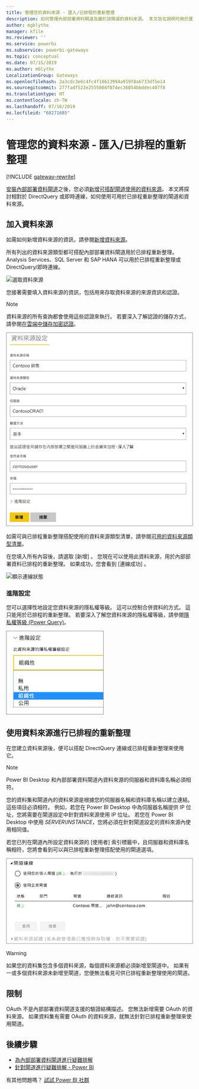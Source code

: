 ```yaml
---
title: 管理您的資料來源 - 匯入/已排程的重新整理
description: 如何管理內部部署資料閘道及屬於該閘道的資料來源。 本文旨在說明可用於匯入/已排程重新整理的資料來源。
author: mgblythe
manager: kfile
ms.reviewer: ''
ms.service: powerbi
ms.subservice: powerbi-gateways
ms.topic: conceptual
ms.date: 07/15/2019
ms.author: mblythe
LocalizationGroup: Gateways
ms.openlocfilehash: 2a3cdc3e6c4fc4f18613994a919f8ab733df5e14
ms.sourcegitcommit: 277fadf523e2555004f074ec36054bbddec407f8
ms.translationtype: HT
ms.contentlocale: zh-TW
ms.lasthandoff: 07/16/2019
ms.locfileid: "68271685"
---
```

# <a name="manage-your-data-source---importscheduled-refresh"></a>管理您的資料來源 - 匯入/已排程的重新整理

[!INCLUDE [gateway-rewrite](includes/gateway-rewrite.md)]

[安裝內部部署資料閘道](/data-integration/gateway/service-gateway-install)之後，您必須[新增可搭配閘道使用的資料來源](service-gateway-data-sources.md#add-a-data-source)。 本文將探討相對於 DirectQuery 或即時連線，如何使用可用於已排程重新整理的閘道和資料來源。

## <a name="add-a-data-source"></a>加入資料來源

如需如何新增資料來源的資訊，請參閱[新增資料來源](service-gateway-data-sources.md#add-a-data-source)。

所有列出的資料來源類型都可搭配內部部署資料閘道用於已排程重新整理。 Analysis Services、SQL Server 和 SAP HANA 可以用於已排程重新整理或 DirectQuery/即時連線。

![選取資料來源](media/service-gateway-enterprise-manage-scheduled-refresh/datasourcesettings2.png)

您接著需要填入資料來源的資訊，包括用來存取資料來源的來源資訊和認證。

> [!NOTE]
> 資料來源的所有查詢都會使用這些認證來執行。 若要深入了解認證的儲存方式，請參閱[在雲端中儲存加密認證](service-gateway-data-sources.md#storing-encrypted-credentials-in-the-cloud)。

![填入資料來源設定](media/service-gateway-enterprise-manage-scheduled-refresh/datasourcesettings3-oracle.png)

如需可與已排程重新整理搭配使用的資料來源類型清單，請參閱[可用的資料來源類型清單](service-gateway-data-sources.md#list-of-available-data-source-types)。

在您填入所有內容後，請選取 [新增]  。 您現在可以使用此資料來源，用於內部部署資料已排程的重新整理。 如果成功，您會看到 [連線成功]  。

![顯示連線狀態](media/service-gateway-enterprise-manage-scheduled-refresh/datasourcesettings4.png)

### <a name="advanced-settings"></a>進階設定

您可以選擇性地設定您資料來源的隱私權等級。 這可以控制合併資料的方式。 這只能用於已排程的重新整理。 若要深入了解您資料來源的隱私權等級，請參閱[隱私權等級 (Power Query)](https://support.office.com/article/Privacy-levels-Power-Query-CC3EDE4D-359E-4B28-BC72-9BEE7900B540)。

![設定隱私權等級](media/service-gateway-enterprise-manage-scheduled-refresh/datasourcesettings9.png)

## <a name="using-the-data-source-for-scheduled-refresh"></a>使用資料來源進行已排程的重新整理

在您建立資料來源後，便可以搭配 DirectQuery 連線或已排程重新整理來使用它。

> [!NOTE]
> Power BI Desktop 和內部部署資料閘道內資料來源的伺服器和資料庫名稱必須相符。

您的資料集和閘道內的資料來源是根據您的伺服器名稱和資料庫名稱以建立連結。 這些項目必須相符。 例如，若您在 Power BI Desktop 中為伺服器名稱提供 IP 位址，您將需要在閘道設定中針對資料來源使用 IP 位址。 若您在 Power BI Desktop 中使用 *SERVER\INSTANCE*，您將必須在針對閘道設定的資料來源內使用相同值。

若您已列在閘道內所設定資料來源的 [使用者]  索引標籤中，且伺服器和資料庫名稱相符，您將會看到可以與已排程重新整理搭配使用的閘道選項。

![顯示使用者](media/service-gateway-enterprise-manage-scheduled-refresh/powerbi-gateway-enterprise-schedule-refresh.png)

> [!WARNING]
> 如果您的資料集包含多個資料來源，每個資料來源都必須新增至閘道中。 如果有一或多個資料來源未新增至閘道，您便無法看見可供已排程重新整理使用的閘道。

## <a name="limitations"></a>限制

OAuth 不是內部部署資料閘道支援的驗證結構描述。 您無法新增需要 OAuth 的資料來源。 如果資料集有需要 OAuth 的資料來源，就無法針對已排程重新整理來使用閘道。

## <a name="next-steps"></a>後續步驟

* [為內部部署資料閘道進行疑難排解](/data-integration/gateway/service-gateway-tshoot)
* [針對閘道進行疑難排解 - Power BI](service-gateway-onprem-tshoot.md)

有其他問題嗎？ [試試 Power BI 社群](http://community.powerbi.com/)
